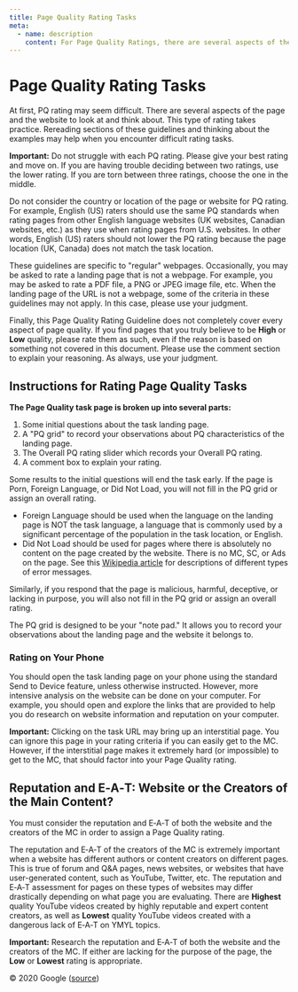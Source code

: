 ```yaml
---
title: Page Quality Rating Tasks
meta:
  - name: description
    content: For Page Quality Ratings, there are several aspects of the page and the website to look at and think about. This type of rating takes practice.
---
```


# Page Quality Rating Tasks

At first, PQ rating may seem difficult. There are several aspects of the page and the website to look at and think about. This type of rating takes practice. Rereading sections of these guidelines and thinking about the examples may help when you encounter difficult rating tasks.

**Important:** Do not struggle with each PQ rating. Please give your best rating and move on. If you are having trouble deciding between two ratings, use the lower rating. If you are torn between three ratings, choose the one in the middle.

Do not consider the country or location of the page or website for PQ rating. For example, English (US) raters should use the same PQ standards when rating pages from other English language websites (UK websites, Canadian websites, etc.) as they use when rating pages from U.S. websites. In other words, English (US) raters should not lower the PQ rating because the page location (UK, Canada) does not match the task location.

These guidelines are specific to "regular" webpages. Occasionally, you may be asked to rate a landing page that is not a webpage. For example, you may be asked to rate a PDF file, a PNG or JPEG image file, etc. When the landing page of the URL is not a webpage, some of the criteria in these guidelines may not apply. In this case, please use your judgment.

Finally, this Page Quality Rating Guideline does not completely cover every aspect of page quality. If you find pages that you truly believe to be **High** or **Low** quality, please rate them as such, even if the reason is based on something not covered in this document. Please use the comment section to explain your reasoning. As always, use your judgment.

## Instructions for Rating Page Quality Tasks

**The Page Quality task page is broken up into several parts:**

1. Some initial questions about the task landing page.
2. A "PQ grid" to record your observations about PQ characteristics of the landing page.
3. The Overall PQ rating slider which records your Overall PQ rating.
4. A comment box to explain your rating.

Some results to the initial questions will end the task early. If the page is Porn, Foreign Language, or Did Not Load, you will not fill in the PQ grid or assign an overall rating.

- Foreign Language should be used when the language on the landing page is NOT the task language, a language that is commonly used by a significant percentage of the population in the task location, or English.
- Did Not Load should be used for pages where there is absolutely no content on the page created by the website. There is no MC, SC, or Ads on the page. See this [Wikipedia article](http://en.wikipedia.org/wiki/List_of_HTTP_status_codes) for descriptions of different types of error messages.

Similarly, if you respond that the page is malicious, harmful, deceptive, or lacking in purpose, you will also not fill in the PQ grid or assign an overall rating.

The PQ grid is designed to be your "note pad." It allows you to record your observations about the landing page and the website it belongs to.

### Rating on Your Phone

You should open the task landing page on your phone using the standard Send to Device feature, unless otherwise instructed. However, more intensive analysis on the website can be done on your computer. For example, you should open and explore the links that are provided to help you do research on website information and reputation on your computer.

**Important:** Clicking on the task URL may bring up an interstitial page. You can ignore this page in your rating criteria if you can easily get to the MC. However, if the interstitial page makes it extremely hard (or impossible) to get to the MC, that should factor into your Page Quality rating.

## Reputation and E‑A‑T: Website or the Creators of the Main Content?

You must consider the reputation and E‑A‑T of both the website and the creators of the MC in order to assign a Page Quality rating.

The reputation and E‑A‑T of the creators of the MC is extremely important when a website has different authors or content creators on different pages. This is true of forum and Q&A pages, news websites, or websites that have user-generated content, such as YouTube, Twitter, etc. The reputation and E‑A‑T assessment for pages on these types of websites may differ drastically depending on what page you are evaluating. There are **Highest** quality YouTube videos created by highly reputable and expert content creators, as well as **Lowest** quality YouTube videos created with a dangerous lack of E‑A‑T on YMYL topics.

**Important:** Research the reputation and E‑A‑T of both the website and the creators of the MC. If either are lacking for the purpose of the page, the **Low** or **Lowest** rating is appropriate.

<div class="source">
© 2020 Google (<a href="https://static.googleusercontent.com/media/guidelines.raterhub.com///searchqualityevaluatorguidelines.pdf">source</a>)
</div>
